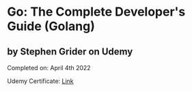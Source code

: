 # Go: The Complete Developer's Guide (Golang)
## by Stephen Grider on Udemy

Completed on: April 4th 2022

Udemy Certificate: [Link](https://www.udemy.com/certificate/UC-4604909e-63b1-4c6d-938c-9c19dd83c01f/)
